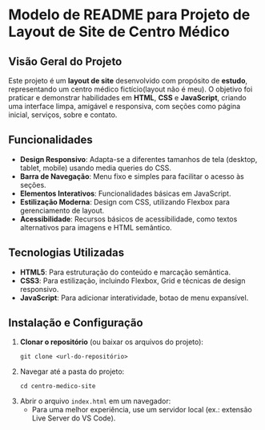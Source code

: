 # Modelo de README para Projeto de Layout de Site de Centro Médico

## Visão Geral do Projeto
Este projeto é um **layout de site** desenvolvido com propósito de **estudo**, representando um centro médico fictício(layout não é meu). O objetivo foi praticar e demonstrar habilidades em **HTML**, **CSS** e **JavaScript**, criando uma interface limpa, amigável e responsiva, com seções como página inicial, serviços, sobre e contato.

## Funcionalidades
- **Design Responsivo**: Adapta-se a diferentes tamanhos de tela (desktop, tablet, mobile) usando media queries do CSS.
- **Barra de Navegação**: Menu fixo e simples para facilitar o acesso às seções.
- **Elementos Interativos**: Funcionalidades básicas em JavaScript.
- **Estilização Moderna**: Design com CSS, utilizando Flexbox para gerenciamento de layout.
- **Acessibilidade**: Recursos básicos de acessibilidade, como textos alternativos para imagens e HTML semântico.

## Tecnologias Utilizadas
- **HTML5**: Para estruturação do conteúdo e marcação semântica.
- **CSS3**: Para estilização, incluindo Flexbox, Grid e técnicas de design responsivo.
- **JavaScript**: Para adicionar interatividade, botao de menu expansível.


## Instalação e Configuração
1. **Clonar o repositório** (ou baixar os arquivos do projeto):
   ```
   git clone <url-do-repositório>
   ```
2. Navegar até a pasta do projeto:
   ```
   cd centro-medico-site
   ```
3. Abrir o arquivo `index.html` em um navegador:
   - Para uma melhor experiência, use um servidor local (ex.: extensão Live Server do VS Code).

